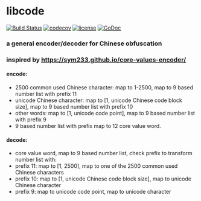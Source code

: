 # libcode
[![Build Status](https://travis-ci.org/dilfish/libcode.svg?branch=master)](https://travis-ci.org/dilfish/libcode)
[![codecov](https://codecov.io/gh/dilfish/libcode/branch/master/graph/badge.svg)](https://codecov.io/gh/dilfish/libcode)
[![license](https://img.shields.io/github/license/mashape/apistatus.svg)](github.com/dilfish/libcode)
[![GoDoc](https://godoc.org/github.com/dilfish/libcode?status.svg)](https://godoc.org/github.com/dilfish/libcode)

### a general encoder/decoder for Chinese obfuscation
### inspired by https://sym233.github.io/core-values-encoder/

#### encode:
- 2500 common used Chinese character: map to 1-2500, map to 9 based number list with prefix 11
- unicode Chinese character: map to [1, unicode Chinese code block size], map to 9 based number list with prefix 10
- other words: map to [1, unicode code point], map to 9 based number list with prefix 9
- 9 based number list with prefix map to 12 core value word.

#### decode: 
- core value word, map to 9 based number list, check prefix to transform number list with:
- prefix 11: map to [1, 2500], map to one of the 2500 common used Chinese characters
- prefix 10: map to [1, unicode Chinese code block size], map to unicode Chinese character
- prefix 9: map to unicode code point, map to unicode character
